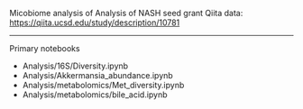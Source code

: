 Micobiome analysis of Analysis of NASH seed grant
Qiita data: https://qiita.ucsd.edu/study/description/10781

___

Primary notebooks
- Analysis/16S/Diversity.ipynb
- Analysis/Akkermansia_abundance.ipynb
- Analysis/metabolomics/Met_diversity.ipynb
- Analysis/metabolomics/bile_acid.ipynb
